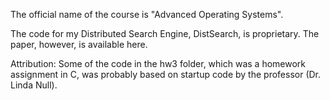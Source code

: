 The official name of the course is "Advanced Operating Systems".

The code for my Distributed Search Engine, DistSearch, is proprietary. The paper, however, is available here.

Attribution: Some of the code in the hw3 folder, which was a homework assignment in C, was probably based on startup code by the professor (Dr. Linda Null).
